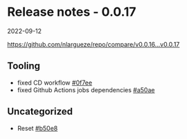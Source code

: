 # Release notes - 0.0.17

2022-09-12

https://github.com/nlargueze/repo/compare/v0.0.16...v0.0.17

## Tooling

- fixed CD workflow [#0f7ee](https://github.com/nlargueze/repo/commit/0f7ee1b23fc5176df706a1483c52cd8e0162a05f)
- fixed Github Actions jobs dependencies [#a50ae](https://github.com/nlargueze/repo/commit/a50aeb5f8fd875fcbc988c62092745f53d1fb5e1)
## Uncategorized

- Reset [#b50e8](https://github.com/nlargueze/repo/commit/b50e8e3bc80023aff94a46e0d584b8029acf7785)

